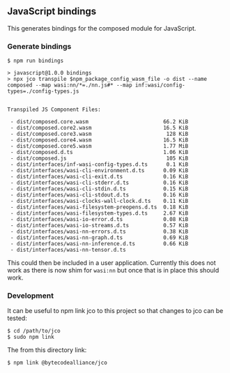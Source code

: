 ## JavaScript bindings
This generates bindings for the composed module for JavaScript.

### Generate bindings
```console
$ npm run bindings

> javascript@1.0.0 bindings
> npx jco transpile $npm_package_config_wasm_file -o dist --name composed --map wasi:nn/*=./nn.js#* --map inf:wasi/config-types=./config-types.js


Transpiled JS Component Files:

 - dist/composed.core.wasm                        66.2 KiB
 - dist/composed.core2.wasm                       16.5 KiB
 - dist/composed.core3.wasm                        128 KiB
 - dist/composed.core4.wasm                       16.5 KiB
 - dist/composed.core5.wasm                       1.77 MiB
 - dist/composed.d.ts                             1.06 KiB
 - dist/composed.js                                105 KiB
 - dist/interfaces/inf-wasi-config-types.d.ts      0.1 KiB
 - dist/interfaces/wasi-cli-environment.d.ts      0.09 KiB
 - dist/interfaces/wasi-cli-exit.d.ts             0.16 KiB
 - dist/interfaces/wasi-cli-stderr.d.ts           0.16 KiB
 - dist/interfaces/wasi-cli-stdin.d.ts            0.15 KiB
 - dist/interfaces/wasi-cli-stdout.d.ts           0.16 KiB
 - dist/interfaces/wasi-clocks-wall-clock.d.ts    0.11 KiB
 - dist/interfaces/wasi-filesystem-preopens.d.ts  0.18 KiB
 - dist/interfaces/wasi-filesystem-types.d.ts     2.67 KiB
 - dist/interfaces/wasi-io-error.d.ts             0.08 KiB
 - dist/interfaces/wasi-io-streams.d.ts           0.57 KiB
 - dist/interfaces/wasi-nn-errors.d.ts            0.38 KiB
 - dist/interfaces/wasi-nn-graph.d.ts             0.69 KiB
 - dist/interfaces/wasi-nn-inference.d.ts         0.66 KiB
 - dist/interfaces/wasi-nn-tensor.d.ts  
```
This could then be included in a user application. Currently this does not
work as there is now shim for `wasi:nn` but once that is in place this should
work.


### Development
It can be useful to npm link jco to this project so that changes to jco can be
tested:
```console
$ cd /path/to/jco
$ sudo npm link
```
The from this directory link:
```console
$ npm link @bytecodealliance/jco
```

